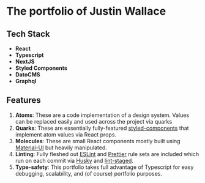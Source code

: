 # The portfolio of Justin Wallace

## Tech Stack

- **React**
- **Typescript**
- **NextJS**
- **Styled Components**
- **DatoCMS**
- **Graphql**

## Features

1. **Atoms**: These are a code implementation of a design system. Values can be replaced easily and used across the
   project via quarks
2. **Quarks**: These are essentially fully-featured [styled-components](https://styled-components.com/) that implement
   atom values via React props.
3. **Molecules**: These are small React components mostly built using [Material-UI](https://mui.com/) but heavily
   manipulated.
4. **Linting**: Fully fleshed out [ESLint](https://eslint.org/) and [Prettier](https://prettier.io) rule sets are
   included which run on each commit via [Husky](https://typicode.github.io/husky) and
   [lint-staged](https://www.npmjs.com/package/lint-staged).
5. **Type-safety**: This portfolio takes full advantage of Typescript for easy debugging, scalability, and (of course)
   portfolio purposes.


